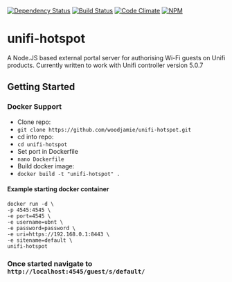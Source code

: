 [![Dependency Status](https://david-dm.org/woodjamie/unifi-hotspot.svg)](https://david-dm.org/woodjamie/unifi-hotspot)
[![Build Status](https://travis-ci.org/woodjamie/unifi-hotspot.svg?branch=master)](https://travis-ci.org/woodjamie/unifi-hotspot)
[![Code Climate](https://codeclimate.com/github/woodjamie/unifi-hotspot/badges/gpa.svg)](https://codeclimate.com/github/woodjamie/unifi-hotspot)
[![NPM](https://nodei.co/npm/unifi-hotspot.png)](https://nodei.co/npm/unifi-hotspot/)
# unifi-hotspot
A Node.JS based external portal server for authorising Wi-Fi guests on Unifi products.
Currently written to work with Unifi controller version  5.0.7

## Getting Started
### Docker Support
* Clone repo:  
* `git clone https://github.com/woodjamie/unifi-hotspot.git`
* cd into repo:  
* `cd unifi-hotspot`
* Set port in Dockerfile
* `nano Dockerfile`
* Build docker image:   
* `docker build -t "unifi-hotspot" .`

#### Example starting docker container
```
docker run -d \
-p 4545:4545 \
-e port=4545 \
-e username=ubnt \
-e password=password \
-e uri=https://192.168.0.1:8443 \
-e sitename=default \
unifi-hotspot
```

### Once started navigate to `http://localhost:4545/guest/s/default/`